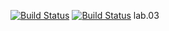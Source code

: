 [![Build Status](https://travis-ci.org/VladimirBurmistrov/lab06.svg?branch=master)](https://travis-ci.org/VladimirBurmistrov/lab06)
[![Build Status](https://travis-ci.org/VladimirBurmistrov/lab06.svg?branch=master)](https://travis-ci.org/VladimirBurmistrov/lab06)
lab.03

